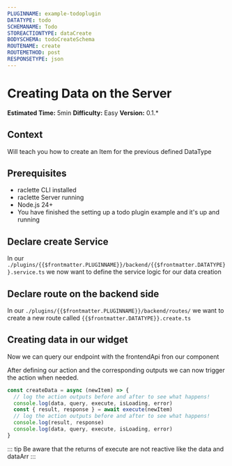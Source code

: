 ```yaml
---
PLUGINNAME: example-todoplugin
DATATYPE: todo
SCHEMANAME: Todo
STOREACTIONTYPE: dataCreate
BODYSCHEMA: todoCreateSchema
ROUTENAME: create
ROUTEMETHOD: post
RESPONSETYPE: json
---
```


# Creating Data on the Server

**Estimated Time:** 5min
**Difficulty:** Easy
**Version:** 0.1.\*

## Context

Will teach you how to create an Item for the previous defined DataType

## Prerequisites

- raclette CLI installed
- raclette Server running
- Node.js 24+
- You have finished the setting up a todo plugin example and it's up and running

## Declare create Service

In our `./plugins/{{$frontmatter.PLUGINNAME}}/backend/{{$frontmatter.DATATYPE}}.service.ts` we now want to define the service logic for our data creation

<!--@include: ../cooking-steps/backend/plugin/service.md{
BUSINESSLOGIC: |
  async _create{{$frontmatter.SCHEMANAME}}(
        fastify: PluginFastifyInstance,
        {{$frontmatter.DATATYPE}}Body: {{$frontmatter.SCHEMANAME}}Create,
      ): Promise<{{$frontmatter.SCHEMANAME}}Type> {
        try {
          if ({{$frontmatter.DATATYPE}}Body._id) {
            const uuidValid = validate({{$frontmatter.DATATYPE}}Body._id)

            if (!uuidValid) {
              throw new Error("Invalid ID - not a valid uuid v4")
            }

            const duplicate = await this.{{$frontmatter.DATATYPE}}Model.findById({{$frontmatter.DATATYPE}}Body._id)

            if (duplicate) {
              throw new Error("An entry with this id already exists")
            }
          } else {
            {{$frontmatter.DATATYPE}}Body._id = uuidv4()
          }

          const {{$frontmatter.DATATYPE}} = new this.{{$frontmatter.DATATYPE}}Model({{$frontmatter.DATATYPE}}Body)

          await {{$frontmatter.DATATYPE}}.save()
          fastify.log.info(`[API] Created {{$frontmatter.DATATYPE}} #{{$frontmatter.DATATYPE}}._id}`)

          return {{$frontmatter.DATATYPE}}.toObject ? {{$frontmatter.DATATYPE}}.toObject() : {{$frontmatter.DATATYPE}}
        } catch (err: any) {
          fastify.log.error(err.message)
          throw err
        }
      }

      /**
      * Create a new {{$frontmatter.DATATYPE}} with payload wrapping and event emission
      */
      async create{{$frontmatter.SCHEMANAME}}(
        fastify: PluginFastifyInstance,
        requestData: FrontendPayloadRequestData,
        {{$frontmatter.DATATYPE}}Body: {{$frontmatter.SCHEMANAME}}Create,
      ): Promise<FrontendPayload<{{$frontmatter.SCHEMANAME}}Type[]>> {
        const {{$frontmatter.DATATYPE}} = await this._create{{$frontmatter.SCHEMANAME}}(fastify, {{$frontmatter.DATATYPE}}Body)

        const payload = await create{{$frontmatter.SCHEMANAME}}Payload(fastify, [{{$frontmatter.DATATYPE}}], requestData)
        if (requestData.broadcast) {
          fastify.emit("{{$frontmatter.DATATYPE}}Created", payload)
        }

        return payload
      }
}-->

## Declare route on the backend side

In our `./plugins/{{$frontmatter.PLUGINNAME}}/backend/routes/` we want to create a new route called `{{$frontmatter.DATATYPE}}.create.ts`

<!--@include: ../cooking-steps/backend/plugin/routes/route.md{
BUSINESSLOGIC: |
  // Add owner and lastEditor from the authenticated user
        const {{$frontmatter.DATATYPE}}Data = {
          ...req.body,
          owner: req.user._id,
          lastEditor: req.user._id,
        }

        const payload = await fastify.custom.{{$frontmatter.DATATYPE}}Service.create{{$frontmatter.SCHEMANAME}}(
          fastify,
          req.requestParams,
          {{$frontmatter.DATATYPE}}Data,
        )

        return reply.status(201).send(payload)
}-->

## Creating data in our widget

Now we can query our endpoint with the frontendApi fron our component

<!--@include: ../cooking-steps/frontend/api/data.md -->

After defining our action and the corresponding outputs we can now trigger the action when needed.

```typescript
const createData = async (newItem) => {
  // log the action outputs before and after to see what happens!
  console.log(data, query, execute, isLoading, error)
  const { result, response } = await execute(newItem)
  // log the action outputs before and after to see what happens!
  console.log(result, response)
  console.log(data, query, execute, isLoading, error)
}
```

::: tip
Be aware that the returns of execute are not reactive like the data and dataArr
:::
